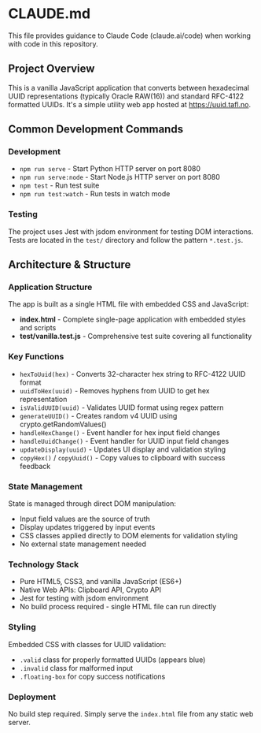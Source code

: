 # CLAUDE.md

This file provides guidance to Claude Code (claude.ai/code) when working with code in this repository.

## Project Overview

This is a vanilla JavaScript application that converts between hexadecimal UUID representations (typically Oracle RAW(16)) and standard RFC-4122 formatted UUIDs. It's a simple utility web app hosted at https://uuid.tafl.no.

## Common Development Commands

### Development
- `npm run serve` - Start Python HTTP server on port 8080
- `npm run serve:node` - Start Node.js HTTP server on port 8080
- `npm test` - Run test suite
- `npm run test:watch` - Run tests in watch mode

### Testing
The project uses Jest with jsdom environment for testing DOM interactions. Tests are located in the `test/` directory and follow the pattern `*.test.js`.

## Architecture & Structure

### Application Structure
The app is built as a single HTML file with embedded CSS and JavaScript:

- **index.html** - Complete single-page application with embedded styles and scripts
- **test/vanilla.test.js** - Comprehensive test suite covering all functionality

### Key Functions
- `hexToUuid(hex)` - Converts 32-character hex string to RFC-4122 UUID format
- `uuidToHex(uuid)` - Removes hyphens from UUID to get hex representation  
- `isValidUUID(uuid)` - Validates UUID format using regex pattern
- `generateUUID()` - Creates random v4 UUID using crypto.getRandomValues()
- `handleHexChange()` - Event handler for hex input field changes
- `handleUuidChange()` - Event handler for UUID input field changes
- `updateDisplay(uuid)` - Updates UI display and validation styling
- `copyHex()` / `copyUuid()` - Copy values to clipboard with success feedback

### State Management
State is managed through direct DOM manipulation:
- Input field values are the source of truth
- Display updates triggered by input events
- CSS classes applied directly to DOM elements for validation styling
- No external state management needed

### Technology Stack
- Pure HTML5, CSS3, and vanilla JavaScript (ES6+)
- Native Web APIs: Clipboard API, Crypto API
- Jest for testing with jsdom environment
- No build process required - single HTML file can run directly

### Styling
Embedded CSS with classes for UUID validation:
- `.valid` class for properly formatted UUIDs (appears blue)  
- `.invalid` class for malformed input
- `.floating-box` for copy success notifications

### Deployment
No build step required. Simply serve the `index.html` file from any static web server.